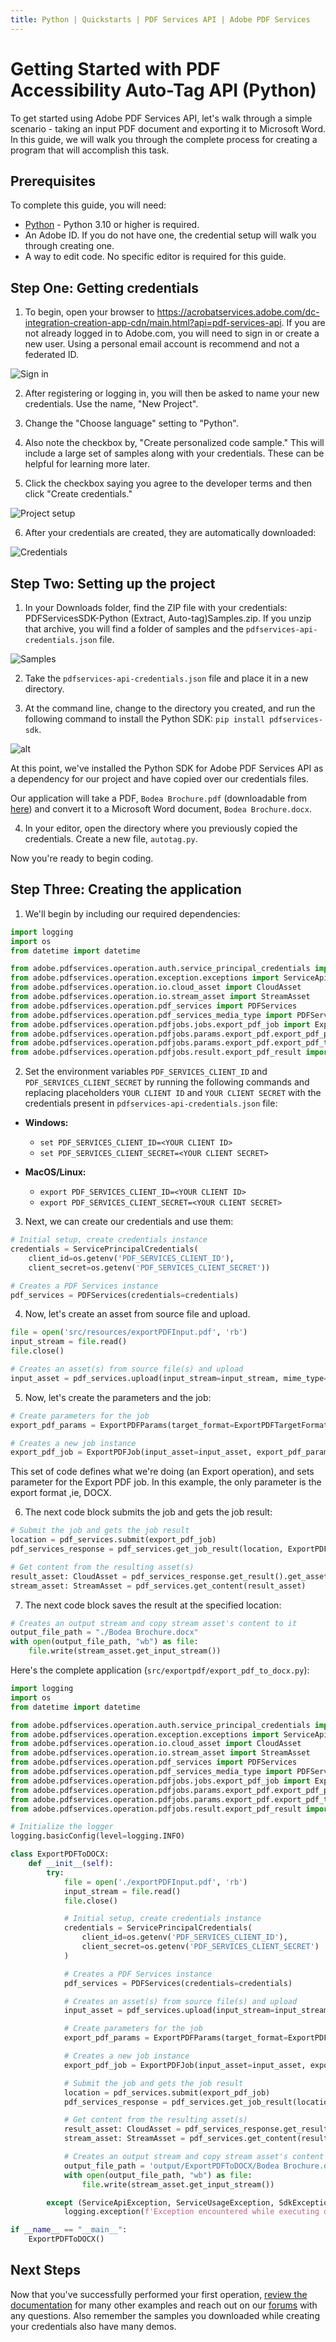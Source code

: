 ```yaml
---
title: Python | Quickstarts | PDF Services API | Adobe PDF Services
---
```


# Getting Started with PDF Accessibility Auto-Tag API (Python)

To get started using Adobe PDF Services API, let's walk through a simple scenario - taking an input PDF document and exporting it to Microsoft Word. In this guide, we will walk you through the complete process for creating a program that will accomplish this task.

## Prerequisites

To complete this guide, you will need:

* [Python](https://www.python.org/downloads/) - Python 3.10 or higher is required.
* An Adobe ID. If you do not have one, the credential setup will walk you through creating one.
* A way to edit code. No specific editor is required for this guide.


## Step One: Getting credentials

1) To begin, open your browser to <https://acrobatservices.adobe.com/dc-integration-creation-app-cdn/main.html?api=pdf-services-api>. If you are not already logged in to Adobe.com, you will need to sign in or create a new user. Using a personal email account is recommend and not a federated ID.

![Sign in](./shot1.png)

2) After registering or logging in, you will then be asked to name your new credentials. Use the name, "New Project".

3) Change the "Choose language" setting to "Python".

4) Also note the checkbox by, "Create personalized code sample." This will include a large set of samples along with your credentials. These can be helpful for learning more later.

5) Click the checkbox saying you agree to the developer terms and then click "Create credentials."

![Project setup](./shot2_spc.png)

6) After your credentials are created, they are automatically downloaded:

![Credentials](./shot3_spc.png)

## Step Two: Setting up the project

1) In your Downloads folder, find the ZIP file with your credentials: PDFServicesSDK-Python (Extract, Auto-tag)Samples.zip. If you unzip that archive, you will find a folder of samples and the `pdfservices-api-credentials.json` file.

![Samples](./shot5_spc.png)

2) Take the `pdfservices-api-credentials.json` file and place it in a new directory.

3) At the command line, change to the directory you created, and run the following command to install the Python SDK: `pip install pdfservices-sdk`.

![alt](shot7.png)

At this point, we've installed the Python SDK for Adobe PDF Services API as a dependency for our project and have copied over our credentials files.

Our application will take a PDF, `Bodea Brochure.pdf` (downloadable from <a href="https://documentcloud.adobe.com/view-sdk-demo/PDFs/Bodea Brochure.pdf">here</a>) and convert it to a Microsoft Word document, `Bodea Brochure.docx`.

4) In your editor, open the directory where you previously copied the credentials. Create a new file, `autotag.py`.

Now you're ready to begin coding.

## Step Three: Creating the application

1) We'll begin by including our required dependencies:

```python
import logging
import os
from datetime import datetime

from adobe.pdfservices.operation.auth.service_principal_credentials import ServicePrincipalCredentials
from adobe.pdfservices.operation.exception.exceptions import ServiceApiException, ServiceUsageException, SdkException
from adobe.pdfservices.operation.io.cloud_asset import CloudAsset
from adobe.pdfservices.operation.io.stream_asset import StreamAsset
from adobe.pdfservices.operation.pdf_services import PDFServices
from adobe.pdfservices.operation.pdf_services_media_type import PDFServicesMediaType
from adobe.pdfservices.operation.pdfjobs.jobs.export_pdf_job import ExportPDFJob
from adobe.pdfservices.operation.pdfjobs.params.export_pdf.export_pdf_params import ExportPDFParams
from adobe.pdfservices.operation.pdfjobs.params.export_pdf.export_pdf_target_format import ExportPDFTargetFormat
from adobe.pdfservices.operation.pdfjobs.result.export_pdf_result import ExportPDFResult
```

2) Set the environment variables `PDF_SERVICES_CLIENT_ID` and `PDF_SERVICES_CLIENT_SECRET` by running the following commands and replacing placeholders `YOUR CLIENT ID` and `YOUR CLIENT SECRET` with the credentials present in `pdfservices-api-credentials.json` file:
- **Windows:**
    - `set PDF_SERVICES_CLIENT_ID=<YOUR CLIENT ID>`
    - `set PDF_SERVICES_CLIENT_SECRET=<YOUR CLIENT SECRET>`

- **MacOS/Linux:**
    - `export PDF_SERVICES_CLIENT_ID=<YOUR CLIENT ID>`
    - `export PDF_SERVICES_CLIENT_SECRET=<YOUR CLIENT SECRET>`

3) Next, we can create our credentials and use them:

```python
# Initial setup, create credentials instance
credentials = ServicePrincipalCredentials(
    client_id=os.getenv('PDF_SERVICES_CLIENT_ID'),
    client_secret=os.getenv('PDF_SERVICES_CLIENT_SECRET'))

# Creates a PDF Services instance
pdf_services = PDFServices(credentials=credentials)
```

4) Now, let's create an asset from source file and upload.

```python
file = open('src/resources/exportPDFInput.pdf', 'rb')
input_stream = file.read()
file.close()

# Creates an asset(s) from source file(s) and upload
input_asset = pdf_services.upload(input_stream=input_stream, mime_type=PDFServicesMediaType.PDF)
```

5) Now, let's create the parameters and the job:

```python
# Create parameters for the job
export_pdf_params = ExportPDFParams(target_format=ExportPDFTargetFormat.DOCX)

# Creates a new job instance
export_pdf_job = ExportPDFJob(input_asset=input_asset, export_pdf_params=export_pdf_params)
```

This set of code defines what we're doing (an Export operation), and sets parameter for the Export PDF job. In this example, the only parameter is the export format ,ie, DOCX.

6) The next code block submits the job and gets the job result:

```python
# Submit the job and gets the job result
location = pdf_services.submit(export_pdf_job)
pdf_services_response = pdf_services.get_job_result(location, ExportPDFResult)

# Get content from the resulting asset(s)
result_asset: CloudAsset = pdf_services_response.get_result().get_asset()
stream_asset: StreamAsset = pdf_services.get_content(result_asset)
```

7) The next code block saves the result at the specified location:

```python
# Creates an output stream and copy stream asset's content to it
output_file_path = "./Bodea Brochure.docx"
with open(output_file_path, "wb") as file:
    file.write(stream_asset.get_input_stream())
```

Here's the complete application (`src/exportpdf/export_pdf_to_docx.py`):

```python
import logging
import os
from datetime import datetime

from adobe.pdfservices.operation.auth.service_principal_credentials import ServicePrincipalCredentials
from adobe.pdfservices.operation.exception.exceptions import ServiceApiException, ServiceUsageException, SdkException
from adobe.pdfservices.operation.io.cloud_asset import CloudAsset
from adobe.pdfservices.operation.io.stream_asset import StreamAsset
from adobe.pdfservices.operation.pdf_services import PDFServices
from adobe.pdfservices.operation.pdf_services_media_type import PDFServicesMediaType
from adobe.pdfservices.operation.pdfjobs.jobs.export_pdf_job import ExportPDFJob
from adobe.pdfservices.operation.pdfjobs.params.export_pdf.export_pdf_params import ExportPDFParams
from adobe.pdfservices.operation.pdfjobs.params.export_pdf.export_pdf_target_format import ExportPDFTargetFormat
from adobe.pdfservices.operation.pdfjobs.result.export_pdf_result import ExportPDFResult

# Initialize the logger
logging.basicConfig(level=logging.INFO)

class ExportPDFToDOCX:
    def __init__(self):
        try:
            file = open('./exportPDFInput.pdf', 'rb')
            input_stream = file.read()
            file.close()

            # Initial setup, create credentials instance
            credentials = ServicePrincipalCredentials(
                client_id=os.getenv('PDF_SERVICES_CLIENT_ID'),
                client_secret=os.getenv('PDF_SERVICES_CLIENT_SECRET')
            )

            # Creates a PDF Services instance
            pdf_services = PDFServices(credentials=credentials)

            # Creates an asset(s) from source file(s) and upload
            input_asset = pdf_services.upload(input_stream=input_stream, mime_type=PDFServicesMediaType.PDF)

            # Create parameters for the job
            export_pdf_params = ExportPDFParams(target_format=ExportPDFTargetFormat.DOCX)

            # Creates a new job instance
            export_pdf_job = ExportPDFJob(input_asset=input_asset, export_pdf_params=export_pdf_params)

            # Submit the job and gets the job result
            location = pdf_services.submit(export_pdf_job)
            pdf_services_response = pdf_services.get_job_result(location, ExportPDFResult)

            # Get content from the resulting asset(s)
            result_asset: CloudAsset = pdf_services_response.get_result().get_asset()
            stream_asset: StreamAsset = pdf_services.get_content(result_asset)

            # Creates an output stream and copy stream asset's content to it
            output_file_path = 'output/ExportPDFToDOCX/Bodea Brochure.docx'
            with open(output_file_path, "wb") as file:
                file.write(stream_asset.get_input_stream())

        except (ServiceApiException, ServiceUsageException, SdkException) as e:
            logging.exception(f'Exception encountered while executing operation: {e}')

if __name__ == "__main__":
    ExportPDFToDOCX()
```

## Next Steps

Now that you've successfully performed your first operation, [review the documentation](https://developer.adobe.com/document-services/docs/overview/pdf-services-api/) for many other examples and reach out on our [forums](https://community.adobe.com/t5/acrobat-services-api/ct-p/ct-Document-Cloud-SDK?page=1&sort=latest_replies&filter=all&lang=all&tabid=discussions&topics=label-accessibilityauto-tagapi) with any questions. Also remember the samples you downloaded while creating your credentials also have many demos.
